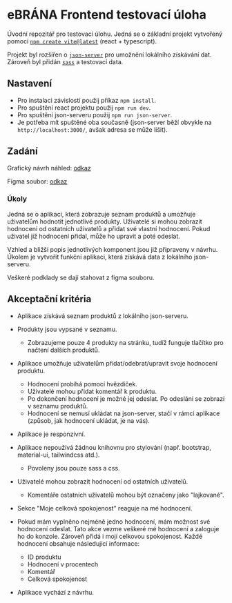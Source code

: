 # eBRÁNA Frontend testovací úloha

Úvodní repozitář pro testovací úlohu. Jedná se o základní projekt vytvořený pomocí [`npm create vite@latest`](https://vitejs.dev/guide/) (react + typescript).

Projekt byl rozšířen o [`json-server`](https://github.com/typicode/json-server/actions/workflows/node.js.yml) pro umožnění lokálního získávání dat. Zároveň byl přidán [`sass`](https://sass-lang.com/) a testovací data.

## Nastavení

- Pro instalaci závislostí použij příkaz `npm install`.
- Pro spuštění react projektu použij `npm run dev`.
- Pro spuštění json-serveru použij `npm run json-server`.
- Je potřeba mít spuštěné oba současně (json-server běží obvykle na `http://localhost:3000/`, avšak adresa se může lišit).

## Zadání

Grafický návrh náhled: [odkaz](https://www.figma.com/proto/0u59wYxcHZj8Mq0reGgJdy/Frontend-Testovac%C3%AD-%C3%BAloha?node-id=2002-12295&starting-point-node-id=2002%3A12295&mode=design&t=sODUxnCzyunWA0UA-1)

Figma soubor: [odkaz](https://www.figma.com/file/0u59wYxcHZj8Mq0reGgJdy/Frontend-Testovac%C3%AD-%C3%BAloha?type=design&node-id=2002%3A12295&mode=design&t=5pFJP3GjrrDWNDft-1)

### Úkoly

Jedná se o aplikaci, která zobrazuje seznam produktů a umožňuje uživatelům hodnotit jednotlivé produkty. Uživatelé si mohou zobrazit hodnocení od ostatních uživatelů a přidat své vlastní hodnocení. Pokud uživatel již hodnocení přidal, může ho upravit a poté odeslat.

Vzhled a bližší popis jednotlivých komponent jsou již připraveny v návrhu. Úkolem je vytvořit funkční aplikaci, která získává data z lokálního json-serveru.

Veškeré podklady se dají stahovat z figma souboru.

## Akceptační kritéria

- Aplikace získává seznam produktů z lokálního json-serveru.
- Produkty jsou vypsané v seznamu.
    - Zobrazujeme pouze 4 produkty na stránku, tudíž funguje tlačítko pro načtení dalších produktů.
- Aplikace umožňuje uživatelům přidat/odebrat/upravit svoje hodnocení produktu.
    - Hodnocení probíhá pomocí hvězdiček.
    - Uživatelé mohou přidat komentář k produktu.
    - Po dokončení hodnocení je možné jej odeslat. Po odeslání se zobrazí v seznamu produktů.
    - Hodnocení se nemusí ukládat na json-server, stačí v rámci aplikace (způsob, jak hodnocení ukládat, je na vás).
- Aplikace je responzivní.
- Aplikace nepoužívá žádnou knihovnu pro stylování (např. bootstrap, material-ui, tailwindcss atd.).
    - Povoleny jsou pouze sass a css.
- Uživatelé mohou zobrazit hodnocení od ostatních uživatelů.
    - Komentáře ostatních uživatelů mohou být označeny jako "lajkované".
- Sekce "Moje celková spokojenost" reaguje na mé hodnocení.
- Pokud mám vyplněno nejméně jedno hodnocení, mám možnost své hodnocení odeslat. Tato akce vezme veškeré mé hodnocení a zaloguje ho do konzole. Zároveň přidá i mojí celkovou spokojenost. Každé hodnocení obsahuje následující informace:
    - ID produktu
    - Hodnocení v procentech
    - Komentář
    - Celková spokojenost

- Aplikace vychází z návrhu.

